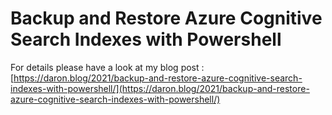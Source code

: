 # Backup and Restore Azure Cognitive Search Indexes with Powershell

For details please have a look at my blog post : [https://daron.blog/2021/backup-and-restore-azure-cognitive-search-indexes-with-powershell/](https://daron.blog/2021/backup-and-restore-azure-cognitive-search-indexes-with-powershell/)

